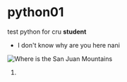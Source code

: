 # python01
test python for cru **student**

- I don't know why are you here nani

![Where is the San Juan Mountains  ](/assets/images/san-juan-mountains.jpg "San Juan Mountains")

1.
